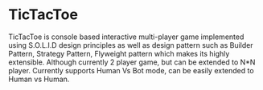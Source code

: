 # TicTacToe
TicTacToe is console based interactive multi-player game implemented using S.O.L.I.D design principles as well as design pattern such as Builder Pattern, Strategy Pattern, Flyweight pattern which makes its highly extensible.
Although currently 2 player game, but can be extended to N*N player.
Currently supports Human Vs Bot mode, can be easily extended to Human vs Human.
